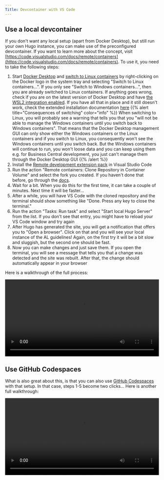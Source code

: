 ```yaml
---
Title: Devcontainer with VS Code
---
```


## Use a local devcontainer

If you don't want any local setup (apart from Docker Desktop), but still run your own Hugo instance, you can make use of the preconfigured devcontainer. If you want to learn more about the concept, visit [https://code.visualstudio.com/docs/remote/containers](https://code.visualstudio.com/docs/remote/containers). To use it, you need to take the following steps:

1. Start [Docker Desktop](https://www.docker.com/products/docker-desktop) and [switch to Linux containers](https://docs.docker.com/desktop/windows/#switch-between-windows-and-linux-containers) by right-clicking on the Docker logo in the system tray and selecting "Switch to Linux containers...". If you only see "Switch to Windows containers...", then you are already switched to Linux containers. If anything goes wrong, check if you are on the latest version of Docker Desktop and have [the WSL2 integration enabled](https://docs.docker.com/desktop/windows/wsl/#install). If you have all that in place and it still doesn't work, check the extended installation documentation [here](https://code.visualstudio.com/docs/remote/containers#_installation)
{{% alert title="Consequences of switching" color="info" %}}
When switching to Linux, you will probably see a warning that tells you that you "will not be able to manage the Windows containers until you switch back to Windows containers". That means that the Docker Desktop management GUI can only show either the Windows containers or the Linux containers and if you switch to Linux, you consequently won't see the Windows containers until you switch back. But the Windows containers will continue to run, you won't loose data and you can keep using them e.g. for Business Central development, you just can't manage them through the Docker Desktop GUI
{{% /alert %}}
2. Install the [Remote development extension pack](https://marketplace.visualstudio.com/items?itemName=ms-vscode-remote.vscode-remote-extensionpack) in Visual Studio Code
3. Run the action "Remote containers: Clone Repository in Container Volume" and select the fork you created. If you haven't done that before, go through the [docs](https://alguidelines.dev/docs/contributing/forkandpr/#step-1-fork).
4. Wait for a bit. When you do this for the first time, it can take a couple of minutes. Next time it will be faster...
5. After a while, you will have VS Code with the cloned repository and the terminal should show something like "Done. Press any key to close the terminal."
6. Run the action "Tasks: Run task" and select "Start local Hugo Server" from the list. If you don't see that entry, you might have to reload your VS Code window and try again
7. After Hugo has generated the site, you will get a notification that offers you to "Open a browser". Click on that and you will see your local instance of the AL guidelines! Again, on the first try it will be a bit slow and sluggish, but the second one should be fast.
8. Now you can make changes and just save them. If you open the terminal, you will see a message that tells you that a change was detected and the site was rebuilt. After that, the change should automatically appear in your browser

Here is a walkthrough of the full process:

<video width=100% controls>
    <source src="alguidelines walkthrough.mp4" type="video/mp4">
    Your browser does not support the video tag.  
</video>

## Use GitHub Codespaces

What is also great about this, is that you can also use [GitHub Codespaces](https://github.com/features/codespaces) with that setup. In that case, steps 1-5 become two clicks... Here is another full walkthrough:

<video width=100% controls>
    <source src="alguidelines codespace.mp4" type="video/mp4">
    Your browser does not support the video tag.  
</video>

